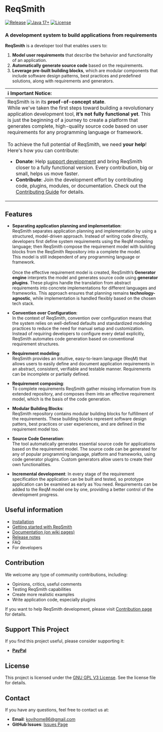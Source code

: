 # **ReqSmith**
[![Release](https://img.shields.io/github/v/release/kovihome/ReqSmith)](https://github.com/kovihome/ReqSmith/releases/tag/0.1.0-2)
[![Java 17+](https://img.shields.io/badge/java-17+-4c7e9f.svg)](http://java.oracle.com)
[![License](https://img.shields.io/github/license/kovihome/ReqSmith)](https://github.com/kovihome/ReqSmith/blob/main/LICENSE)

### A development system to build applications from requirements

**ReqSmith** is a developer tool that enables users to:
1. **Model user requirements** that describe the behavior and functionality of an application.
2. **Automatically generate source code** based on the requirements.
3. **Leverage pre-built building blocks**, which are modular components that include software design patterns, best practices and predefined solutions, along with requirements and generators.

| **ℹ️ Important Notice:**                                                                                                                                                                                                                                                                                                                                                                                                                                                                                                                                                                                                                                                                                                                                                                                                                                           |
|:-------------------------------------------------------------------------------------------------------------------------------------------------------------------------------------------------------------------------------------------------------------------------------------------------------------------------------------------------------------------------------------------------------------------------------------------------------------------------------------------------------------------------------------------------------------------------------------------------------------------------------------------------------------------------------------------------------------------------------------------------------------------------------------------------------------------------------------------------------------------|
| ReqSmith is in its **proof-of-concept state**.<br>While we've taken the first steps toward building a revolutionary application development tool, **it’s not fully functional yet**. This is just the beginning of a journey to create a platform that generates complete, high-quality source code based on user requirements for any programming language or framework.<br><br>To achieve the full potential of ReqSmith, we need **your help**! Here's how you can contribute:<br><ul><li>**Donate**: Help [support development](#support-this-project) and bring ReqSmith closer to a fully functional version. Every contribution, big or small, helps us move faster.</li><li>**Contribute**: Join the development effort by contributing code, plugins, modules, or documentation. Check out the [Contributing Guide](#Contribution) for details.</li></ul> |
  
## Features

- **Separating application planning and implementation**:  
  ReqSmith separates application planning and implementation by using a structured, model-driven approach. 
  Instead of writing code directly, developers first define system requirements using the ReqM modeling language; 
  then ReqSmith compose the requirement model with building blocks from the ReqSmith Repository into a complete the model.   
  This model is still independent of any programming language or framework.\
  \
  Once the effective requirement model is created, ReqSmith’s **Generator engine** interprets the model and generates source code using **generator plugins**. 
  These plugins handle the translation from abstract requirements into concrete implementations for different languages and frameworks. 
  This approach ensures that planning remains **technology-agnostic**, while implementation is handled flexibly based on the chosen tech stack.


- **Convention over Configuration**:  
  In the context of ReqSmith, convention over configuration means that the system relies on well-defined defaults and standardized modeling practices to reduce the need for manual setup and customization. 
  Instead of requiring developers to configure every detail explicitly, ReqSmith automates code generation based on conventional requirement structures. 


- **Requirement modeling**:  
  ReqSmith provides an intuitive, easy-to-learn language (ReqM) that allows users to easily define and document application requirements in an abstract, consistent, verifiable and testable manner.
  Requirements can be incomplete or partially defined.


- **Requirement composing**:  
  To complete requirements ReqSmith gather missing information from its extended repository, 
  and composes them into an effective requirement model, which is the basis of the code generation.


- **Modular Building Blocks**:  
  ReqSmith repository contains modular building blocks for fulfillment of the requirements.
  These building blocks represent software design patters, best practices or user experiences, 
  and are defined in the requirement model too.
  

- **Source Code Generation**:  
  The tool automatically generates essential source code for applications based on the requirement model. 
  The source code can be generated for any of popular programming language, platform and frameworks, 
  using code generator plugins. Custom generators allow users to create their own functionalities.


- **Incremental development**:
  In every stage of the requirement specification the application can be built and tested, 
  so prototype application can be examined as early as You need. 
  Requirements can be added to the ReqM model one by one, providing a better control of the development progress. 


## Useful information

- [Installation](https://github.com/kovihome/ReqSmith/wiki/Getting-Started#step-1-installing-reqsmith)
- [Getting started with ReqSmith](https://github.com/kovihome/ReqSmith/wiki/Getting-Started)
- [Documentation (on wiki pages)](https://github.com/kovihome/ReqSmith/wiki)
- [Release notes](https://github.com/kovihome/ReqSmith/blob/main/CHANGELOG.md)
- FAQ
- For developers

## Contribution

We welcome any type of community contributions, including:
- Opinions, critics, useful comments
- Testing ReqSmith capabilities
- Create more realistic examples
- Write application code, especially plugins

If you want to help ReqSmith development, please visit [Contribution page](https://github.com/kovihome/ReqSmith/wiki/Contribution) for details.

## Support This Project

If you find this project useful, please consider supporting it:

<!--
- [GitHub Sponsors](https://github.com/sponsors/yourusername)
- [Patreon](https://www.patreon.com/yourproject)
- [Open Collective](https://opencollective.com/yourproject)
- [Liberapay]()
- [Buy me a coffee](https://buymeacoffee.com)
-->
- **[PayPal](https://paypal.me/kovihome?country.x=HU&locale.x=hu_HU)**

## License

This project is licensed under the [GNU GPL V3 License](./LICENSE). See the license file for details.

## Contact

If you have any questions, feel free to contact us at:
- **Email**: [kovihome86@gmail.com](mailto:kovihome86@gmail.com)
- **GitHub Issues**: [Issues Page](https://github.com/kovihome/ReqSmith/issues)
